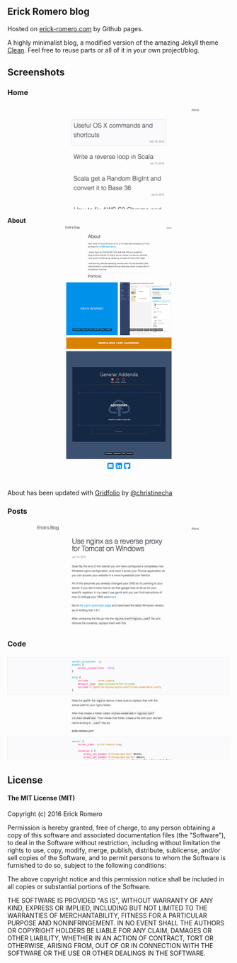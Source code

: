 ## Erick Romero blog

Hosted on [erick-romero.com](http://erick-romero.com) by Github pages.

A highly minimalist blog, a modified version of the amazing Jekyll theme [Clean](https://github.com/knaman2609/clean). Feel free to reuse parts or all of it in your own project/blog.

## Screenshots

### Home

![Home](/assets/images/readme/home.png)

**About**
![About](/assets/images/readme/about.png)

About has been updated with [Gridfolio](https://github.com/christinecha/gridfolio) by [@christinecha](https://github.com/christinecha)

### Posts

![Post](/assets/images/readme/post.png)

### Code
![Code](/assets/images/readme/code.png)


## License

#### The MIT License (MIT)

Copyright (c) 2016 Erick Romero

Permission is hereby granted, free of charge, to any person obtaining a copy
of this software and associated documentation files (the "Software"), to deal
in the Software without restriction, including without limitation the rights
to use, copy, modify, merge, publish, distribute, sublicense, and/or sell
copies of the Software, and to permit persons to whom the Software is
furnished to do so, subject to the following conditions:

The above copyright notice and this permission notice shall be included in all
copies or substantial portions of the Software.

THE SOFTWARE IS PROVIDED "AS IS", WITHOUT WARRANTY OF ANY KIND, EXPRESS OR
IMPLIED, INCLUDING BUT NOT LIMITED TO THE WARRANTIES OF MERCHANTABILITY,
FITNESS FOR A PARTICULAR PURPOSE AND NONINFRINGEMENT. IN NO EVENT SHALL THE
AUTHORS OR COPYRIGHT HOLDERS BE LIABLE FOR ANY CLAIM, DAMAGES OR OTHER
LIABILITY, WHETHER IN AN ACTION OF CONTRACT, TORT OR OTHERWISE, ARISING FROM,
OUT OF OR IN CONNECTION WITH THE SOFTWARE OR THE USE OR OTHER DEALINGS IN THE
SOFTWARE.
